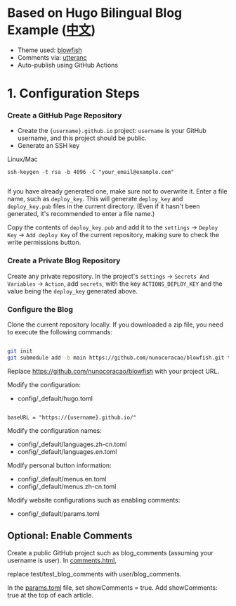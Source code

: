 # Based on Hugo Bilingual Blog Example ([中文](README.CN.md))

- Theme used: [blowfish](https://github.com/nunocoracao/blowfish.git)
- Comments via: [utteranc](https://utteranc.es/) 
- Auto-publish using GitHub Actions

# 1. Configuration Steps

### Create a GitHub Page Repository
- Create the `{username}.github.io` project: `username` is your GitHub username, and this project should be public.
- Generate an SSH key

Linux/Mac

```
ssh-keygen -t rsa -b 4096 -C "your_email@example.com"


```


If you have already generated one, make sure not to overwrite it. Enter a file name, such as `deploy_key`. This will generate `deploy_key` and `deploy_key.pub` files in the current directory. (Even if it hasn't been generated, it's recommended to enter a file name.)

Copy the contents of `deploy_key.pub` and add it to the `settings` -> `Deploy Key` -> `Add deploy Key` of the current repository, making sure to check the write permissions button.

### Create a Private Blog Repository

Create any private repository. In the project's `settings` -> `Secrets And Variables` -> `Action`, add `secrets`, with the key `ACTIONS_DEPLOY_KEY` and the value being the `deploy_key` generated above.

### Configure the Blog

Clone the current repository locally. If you downloaded a zip file, you need to execute the following commands:

```bash

git init
git submodule add -b main https://github.com/nunocoracao/blowfish.git themes/blowfish

```


Replace https://github.com/nunocoracao/blowfish with your project URL.

Modify the configuration:

- config/_default/hugo.toml



```

baseURL = "https://{username}.github.io/"

```

Modify the configuration names:

- config/_default/languages.zh-cn.toml
- config/_default/languages.en.toml

Modify personal button information:

- config/_default/menus.en.toml
- config/_default/menus.zh-cn.toml

Modify website configurations such as enabling comments:

- config/_default/params.toml


## Optional: Enable Comments
Create a public GitHub project such as blog_comments (assuming your username is user). In [comments.html](layouts/partials/comments.html), 

replace test/test_blog_comments with user/blog_comments.

In the [params.toml](config/_default/params.toml) file, 
set showComments = true. Add showComments: true at the top of each article.


